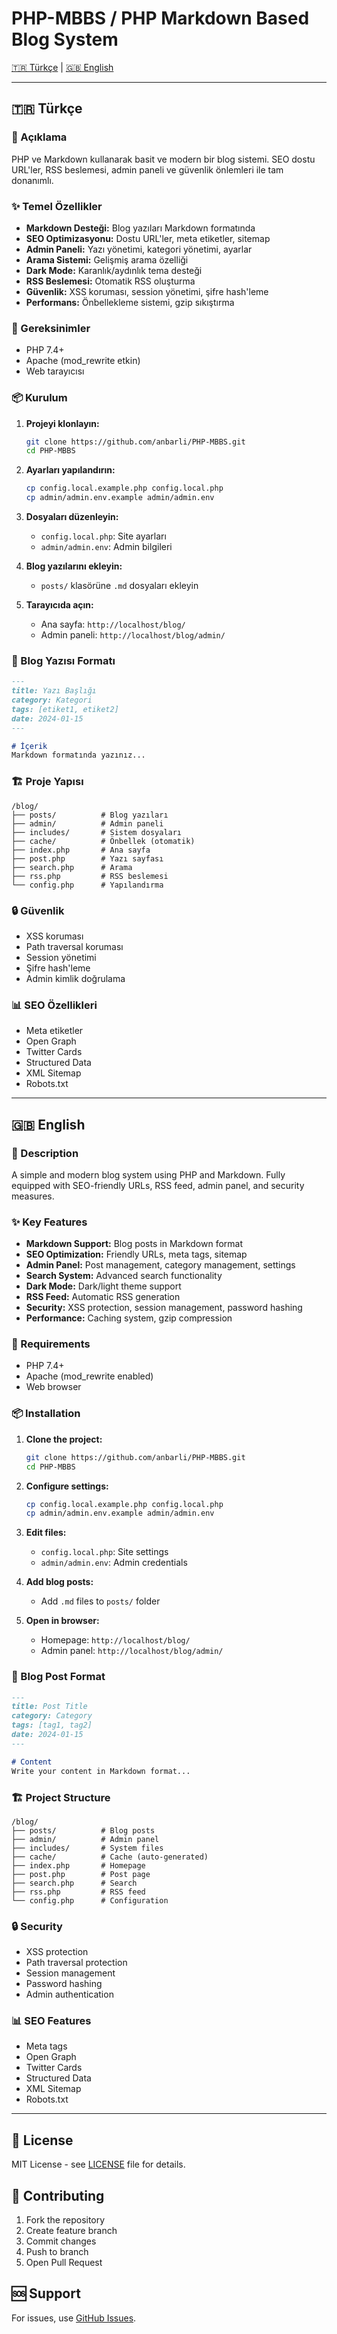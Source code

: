 # PHP-MBBS / PHP Markdown Based Blog System

[🇹🇷 Türkçe](#türkçe) | [🇬🇧 English](#english)

---

## 🇹🇷 Türkçe

### 📝 Açıklama
PHP ve Markdown kullanarak basit ve modern bir blog sistemi. SEO dostu URL'ler, RSS beslemesi, admin paneli ve güvenlik önlemleri ile tam donanımlı.

### ✨ Temel Özellikler
- **Markdown Desteği:** Blog yazıları Markdown formatında
- **SEO Optimizasyonu:** Dostu URL'ler, meta etiketler, sitemap
- **Admin Paneli:** Yazı yönetimi, kategori yönetimi, ayarlar
- **Arama Sistemi:** Gelişmiş arama özelliği
- **Dark Mode:** Karanlık/aydınlık tema desteği
- **RSS Beslemesi:** Otomatik RSS oluşturma
- **Güvenlik:** XSS koruması, session yönetimi, şifre hash'leme
- **Performans:** Önbellekleme sistemi, gzip sıkıştırma

### 🔧 Gereksinimler
- PHP 7.4+
- Apache (mod_rewrite etkin)
- Web tarayıcısı

### 📦 Kurulum

1. **Projeyi klonlayın:**
   ```bash
   git clone https://github.com/anbarli/PHP-MBBS.git
   cd PHP-MBBS
   ```

2. **Ayarları yapılandırın:**
   ```bash
   cp config.local.example.php config.local.php
   cp admin/admin.env.example admin/admin.env
   ```

3. **Dosyaları düzenleyin:**
   - `config.local.php`: Site ayarları
   - `admin/admin.env`: Admin bilgileri

4. **Blog yazılarını ekleyin:**
   - `posts/` klasörüne `.md` dosyaları ekleyin

5. **Tarayıcıda açın:**
   - Ana sayfa: `http://localhost/blog/`
   - Admin paneli: `http://localhost/blog/admin/`

### 📝 Blog Yazısı Formatı
```markdown
---
title: Yazı Başlığı
category: Kategori
tags: [etiket1, etiket2]
date: 2024-01-15
---

# İçerik
Markdown formatında yazınız...
```

### 🏗️ Proje Yapısı
```
/blog/
├── posts/          # Blog yazıları
├── admin/          # Admin paneli
├── includes/       # Sistem dosyaları
├── cache/          # Önbellek (otomatik)
├── index.php       # Ana sayfa
├── post.php        # Yazı sayfası
├── search.php      # Arama
├── rss.php         # RSS beslemesi
└── config.php      # Yapılandırma
```

### 🔒 Güvenlik
- XSS koruması
- Path traversal koruması
- Session yönetimi
- Şifre hash'leme
- Admin kimlik doğrulama

### 📊 SEO Özellikleri
- Meta etiketler
- Open Graph
- Twitter Cards
- Structured Data
- XML Sitemap
- Robots.txt

---

## 🇬🇧 English

### 📝 Description
A simple and modern blog system using PHP and Markdown. Fully equipped with SEO-friendly URLs, RSS feed, admin panel, and security measures.

### ✨ Key Features
- **Markdown Support:** Blog posts in Markdown format
- **SEO Optimization:** Friendly URLs, meta tags, sitemap
- **Admin Panel:** Post management, category management, settings
- **Search System:** Advanced search functionality
- **Dark Mode:** Dark/light theme support
- **RSS Feed:** Automatic RSS generation
- **Security:** XSS protection, session management, password hashing
- **Performance:** Caching system, gzip compression

### 🔧 Requirements
- PHP 7.4+
- Apache (mod_rewrite enabled)
- Web browser

### 📦 Installation

1. **Clone the project:**
   ```bash
   git clone https://github.com/anbarli/PHP-MBBS.git
   cd PHP-MBBS
   ```

2. **Configure settings:**
   ```bash
   cp config.local.example.php config.local.php
   cp admin/admin.env.example admin/admin.env
   ```

3. **Edit files:**
   - `config.local.php`: Site settings
   - `admin/admin.env`: Admin credentials

4. **Add blog posts:**
   - Add `.md` files to `posts/` folder

5. **Open in browser:**
   - Homepage: `http://localhost/blog/`
   - Admin panel: `http://localhost/blog/admin/`

### 📝 Blog Post Format
```markdown
---
title: Post Title
category: Category
tags: [tag1, tag2]
date: 2024-01-15
---

# Content
Write your content in Markdown format...
```

### 🏗️ Project Structure
```
/blog/
├── posts/          # Blog posts
├── admin/          # Admin panel
├── includes/       # System files
├── cache/          # Cache (auto-generated)
├── index.php       # Homepage
├── post.php        # Post page
├── search.php      # Search
├── rss.php         # RSS feed
└── config.php      # Configuration
```

### 🔒 Security
- XSS protection
- Path traversal protection
- Session management
- Password hashing
- Admin authentication

### 📊 SEO Features
- Meta tags
- Open Graph
- Twitter Cards
- Structured Data
- XML Sitemap
- Robots.txt

---

## 📄 License
MIT License - see [LICENSE](LICENSE) file for details.

## 🤝 Contributing
1. Fork the repository
2. Create feature branch
3. Commit changes
4. Push to branch
5. Open Pull Request

## 🆘 Support
For issues, use [GitHub Issues](https://github.com/anbarli/PHP-MBBS/issues).
